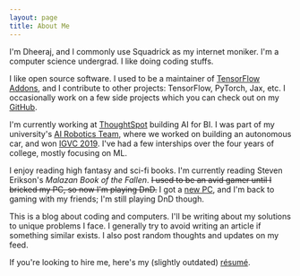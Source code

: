 ```yaml
---
layout: page
title: About Me
---
```


I'm Dheeraj, and I commonly use Squadrick as my internet moniker. I'm a computer science undergrad. I like doing coding stuffs.

I like open source software. I used to be a  maintainer of [TensorFlow Addons](https://github.com/tensorflow/addons/), and I contribute to other projects: TensorFlow, PyTorch, Jax, etc. I occasionally work on a few side projects which you can check out on my [GitHub](https://github.com/Squadrick).

I'm currently working at [ThoughtSpot](https://www.thoughtspot.com/) building AI for BI. I was part of my university's [AI Robotics Team](http://projectmanas.in), where we worked on building an autonomous car, and won [IGVC 2019](http://www.igvc.org/). I've had a few interships over the four years of college, mostly focusing on ML.

I enjoy reading high fantasy and sci-fi books. I'm currently reading Steven Erikson's *Malazan Book of the Fallen*. ~~I used to be an avid gamer until I bricked my PC, so now I'm playing DnD.~~ I got a [new PC](https://squadrick.dev/journal/new-pc.html), and I'm back to gaming with my friends; I'm still playing DnD though. 

This is a blog about coding and computers. I'll be writing about my solutions to unique problems I face. I generally try to avoid writing an article if something similar exists. I also post random thoughts and updates on my feed.

If you're looking to hire me, here's my (slightly outdated) [résumé](https://squadrick.github.io/Resume.pdf).
